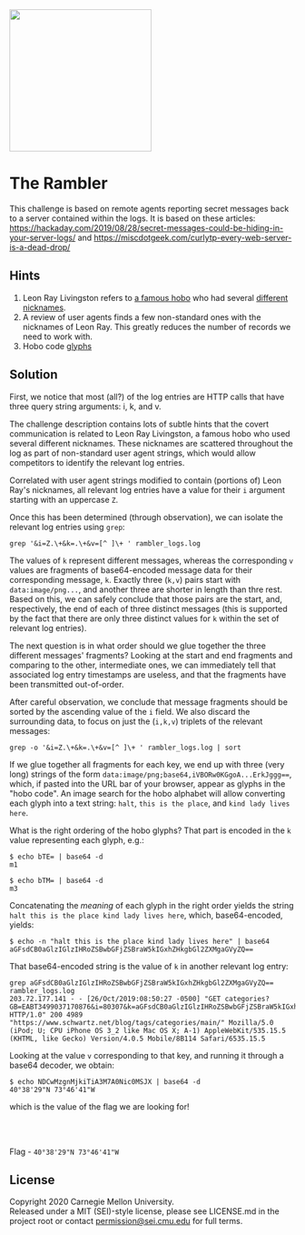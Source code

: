 <img src="../../../../../pc1-logo.png" height="250px">

# The Rambler

This challenge is based on remote agents reporting secret messages back to a
server contained within the logs. It is based on these articles:
https://hackaday.com/2019/08/28/secret-messages-could-be-hiding-in-your-server-logs/
and
https://miscdotgeek.com/curlytp-every-web-server-is-a-dead-drop/

## Hints

1. Leon Ray Livingston refers to
[a famous hobo](https://en.wikipedia.org/wiki/Leon_Ray_Livingston) who had
several [different nicknames](https://en.wikipedia.org/wiki/Leon_Ray_Livingston#cite_note-1).
2. A review of user agents finds a few non-standard ones with the nicknames of
Leon Ray. This greatly reduces the number of records we need to work with.
3. Hobo code [glyphs](https://www.popularmechanics.com/technology/a25174860/hobo-code/)

## Solution

First, we notice that most (all?) of the log entries are HTTP calls that have
three query string arguments: i, k, and v.

The challenge description contains lots of subtle hints that the covert
communication is related to Leon Ray Livingston, a famous hobo who used several
different nicknames. These nicknames are scattered throughout the log as part
of non-standard user agent strings, which would allow competitors to identify
the relevant log entries.

Correlated with user agent strings modified to contain (portions of) Leon Ray's
nicknames, all relevant log entries have a value for their `i` argument
starting with an uppercase `Z`.

Once this has been determined (through observation), we can isolate the
relevant log entries using `grep`:

```
grep '&i=Z.\+&k=.\+&v=[^ ]\+ ' rambler_logs.log
```

The values of `k` represent different messages, whereas the corresponding `v`
values are fragments of base64-encoded message data for their corresponding
message, `k`. Exactly three (`k,v`) pairs start with `data:image/png...`, and
another three are shorter in length than thre rest. Based on this, we can
safely conclude that those pairs are the start, and, respectively, the end of
each of three distinct messages (this is supported by the fact that there are
only three distinct values for `k` within the set of relevant log entries).

The next question is in what order should we glue together the three different
messages' fragments? Looking at the start and end fragments and comparing to
the other, intermediate ones, we can immediately tell that associated log entry
timestamps are useless, and that the fragments have been transmitted
out-of-order.

After careful observation, we conclude that message fragments should be sorted
by the ascending value of the `i` field. We also discard the surrounding data,
to focus on just the (`i,k,v`) triplets of the relevant messages:

```
grep -o '&i=Z.\+&k=.\+&v=[^ ]\+ ' rambler_logs.log | sort
```

If we glue together all fragments for each key, we end up with three (very long)
strings of the form `data:image/png;base64,iVBORw0KGgoA...ErkJggg==`, which, if
pasted into the URL bar of your browser, appear as glyphs in the "hobo code".
An image search for the hobo alphabet will allow converting each glyph into a
text string: `halt`, `this is the place`, and `kind lady lives here`.

What is the right ordering of the hobo glyphs? That part is encoded in the `k`
value representing each glyph, e.g.:

```
$ echo bTE= | base64 -d
m1

$ echo bTM= | base64 -d
m3
```

Concatenating the _meaning_ of each glyph in the right order yields the string
`halt this is the place kind lady lives here`, which, base64-encoded, yields:

```
$ echo -n "halt this is the place kind lady lives here" | base64
aGFsdCB0aGlzIGlzIHRoZSBwbGFjZSBraW5kIGxhZHkgbGl2ZXMgaGVyZQ==
```

That base64-encoded string is the value of `k` in another relevant log entry:

```
grep aGFsdCB0aGlzIGlzIHRoZSBwbGFjZSBraW5kIGxhZHkgbGl2ZXMgaGVyZQ== rambler_logs.log
203.72.177.141 - - [26/Oct/2019:08:50:27 -0500] "GET categories?GB=EABT3499037170876&i=80307&k=aGFsdCB0aGlzIGlzIHRoZSBwbGFjZSBraW5kIGxhZHkgbGl2ZXMgaGVyZQ==&v=NDCwMzgnMjkiTiA3M7A0Nic0MSJX HTTP/1.0" 200 4989 "https://www.schwartz.net/blog/tags/categories/main/" Mozilla/5.0 (iPod; U; CPU iPhone OS 3_2 like Mac OS X; A-1) AppleWebKit/535.15.5 (KHTML, like Gecko) Version/4.0.5 Mobile/8B114 Safari/6535.15.5
```

Looking at the value `v` corresponding to that key, and running it through a
base64 decoder, we obtain:

```
$ echo NDCwMzgnMjkiTiA3M7A0Nic0MSJX | base64 -d
40°38'29"N 73°46'41"W
```

which is the value of the flag we are looking for!

<br><br>

Flag - `40°38'29"N 73°46'41"W`

## License
Copyright 2020 Carnegie Mellon University.  
Released under a MIT (SEI)-style license, please see LICENSE.md in the project root or contact permission@sei.cmu.edu for full terms.
